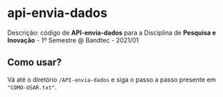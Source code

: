 # api-envia-dados

Descrição: código de **API-envia-dados** para a Disciplina de **Pesquisa e Inovação** - 1º Semestre @ Bandtec - 2021/01

## Como usar?

Vá até o diretório ```/API-envia-dados``` e siga o passo a passo presente em ```"COMO-USAR.txt"```.